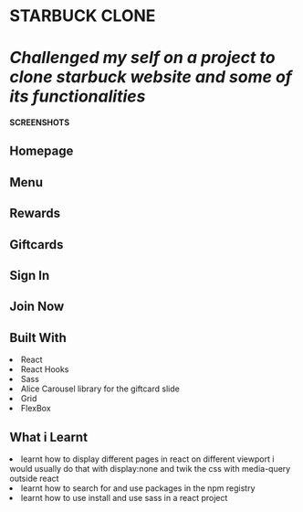 <h1>STARBUCK CLONE<h1>

<em>
    Challenged my self on a project to clone starbuck website and some of its
    functionalities
</em>

<h4>SCREENSHOTS</h1>

<h2>Homepage</h2>
<h2>Menu</h2>
<h2>Rewards</h2>
<h2>Giftcards</h2>
<h2>Sign In</h2>
<h2>Join Now</h2>

<h2>Built With</h2>
<li>React</li>
<li>React Hooks</li>
<li>Sass</li>
<li>Alice Carousel library for the giftcard slide</li>
<li>Grid</li>
<li>FlexBox</li>

<h2>What i Learnt</h2>
<li>
    learnt how to display different pages in react on different viewport
   i would usually do that with display:none and twik the css with media-query
   outside react
</li>
<li>
    learnt how to search for and use packages in the npm registry
</li>
<li>
    learnt how to use install and use sass in a react project
</li>
